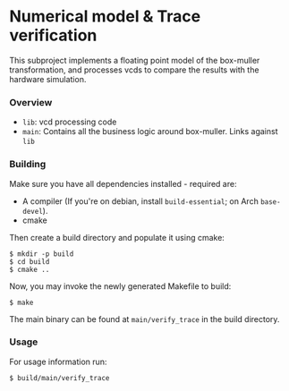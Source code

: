 # Numerical model & Trace verification

This subproject implements a floating point model of the box-muller transformation, and processes vcds to compare the results with the hardware simulation.

### Overview

* `lib`: vcd processing code
* `main`: Contains all the business logic around box-muller. Links against `lib`

### Building

Make sure you have all dependencies installed - required are:

* A compiler (If you're on debian, install `build-essential`; on Arch `base-devel`).
* cmake

Then create a build directory and populate it using cmake:

```
$ mkdir -p build
$ cd build
$ cmake ..
```

Now, you may invoke the newly generated Makefile to build:

```
$ make
```

The main binary can be found at `main/verify_trace` in the build directory.

### Usage

For usage information run:

```
$ build/main/verify_trace
```

